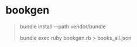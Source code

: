 # bookgen

> bundle install --path vendor/bundle
> 
> bundle exec ruby bookgen.rb  > books_all.json
